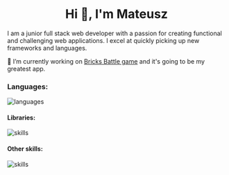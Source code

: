 <h1 align="center">Hi 👋, I'm Mateusz</h1>

I am a junior full stack web developer with a passion for creating functional and challenging web applications. I excel at quickly picking up new frameworks and languages.

🔭 I’m currently working on [Bricks Battle game](https://github.com/atakowiec/bricks-battle-game) and it's going to be my greatest app.
<h3>Languages:</h3>
<img src="https://github-profile-skills-one.vercel.app/skill?margin-w=10&theme=nord&skills=https://raw.githubusercontent.com/atakowiec/atakowiec/main/main-skills.json" alt="languages">
<h4>Libraries:</h4>
<img src="https://github-profile-skills-one.vercel.app/skill?margin-w=10&theme=nord&skills=https://raw.githubusercontent.com/atakowiec/atakowiec/main/libraries.json" alt="skills">
<h4>Other skills:</h4>
<img src="https://github-profile-skills-one.vercel.app/skill?margin-w=10&theme=nord&skills=https://raw.githubusercontent.com/atakowiec/atakowiec/main/other-skills.json" alt="skills">